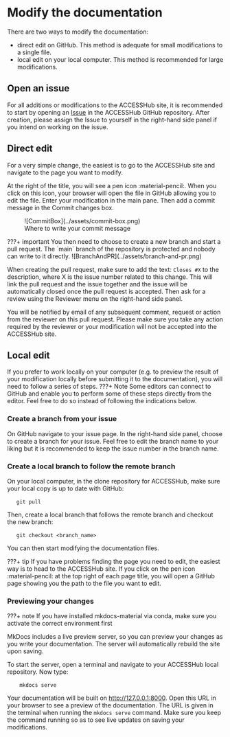 # Modify the documentation

There are two ways to modify the documentation:
 - direct edit on GitHub. This method is adequate for small modifications to a single file.
 - local edit on your local computer. This method is recommended for large modifications.

## Open an issue

For all additions or modifications to the ACCESSHub site, it is recommended to start by opening an [Issue](https://github.com/ACCESS-NRI-Community/ACCESSHub/issues) in the ACCESSHub GitHub repository. After creation, please assign the Issue to yourself in the right-hand side panel if you intend on working on the issue.

## Direct edit

For a very simple change, the easiest is to go to the ACCESSHub site and navigate to the page you want to modify.

At the right of the title, you will see a pen icon :material-pencil:. When you click on this icon, your browser will open the file in GitHub allowing you to edit the file. Enter your modification in the main pane. Then add a commit message in the Commit changes box.
<figure markdown>
  ![CommitBox](../assets/commit-box.png)
  <figcaption>Where to write your commit message</figcaption>
</figure>
???+ important
    You then need to choose to create a new branch and start a pull request. The `main` branch of the repository is protected and nobody can write to it directly.
    ![BranchAndPR](../assets/branch-and-pr.png)

When creating the pull request, make sure to add the text: `Closes #X` to the description, where X is the issue number related to this change. This will link the pull request and the issue together and the issue will be automatically closed once the pull request is accepted. Then ask for a review using the Reviewer menu on the right-hand side panel.

You will be notified by email of any subsequent comment, request or action from the reviewer on this pull request. Please make sure you take any action required by the reviewer or your modification will not be accepted into the ACCESSHub site. 

## Local edit

If you prefer to work locally on your computer (e.g. to preview the result of your modification locally before submitting it to the documentation), you will need to follow a series of steps.
???+ Note
    Some editors can connect to GitHub and enable you to perform some of these steps directly from the editor. Feel free to do so instead of following the indications below.

### Create a branch from your issue

On GitHub navigate to your issue page. In the right-hand side panel, choose to create a branch for your issue. Feel free to edit the branch name to your liking but it is recommended to keep the issue number in the branch name.

### Create a local branch to follow the remote branch

On your local computer, in the clone repository for ACCESSHub, make sure your local copy is up to date with GitHub:
```
   git pull
```
Then, create a local branch that follows the remote branch and checkout the new branch:
```
   git checkout <branch_name>
```

You can then start modifying the documentation files. 

???+ tip
    If you have problems finding the page you need to edit, the easiest way is to head to the ACCESSHub site. If you click on the pen icon :material-pencil: at the top right of each page title, you will open a GitHub page showing you the path to the file you want to edit. 

### Previewing your changes

???+ note
    If you have installed mkdocs-material via conda, make sure you activate the correct environment first

MkDocs includes a live preview server, so you can preview your changes as you write your documentation. The server will automatically rebuild the site upon saving.

To start the server, open a terminal and navigate to your ACCESSHub local repository. Now type:
```
    mkdocs serve
```
Your documentation will be built on  http://127.0.0.1:8000. Open this URL in your browser to see a preview of the documentation. The URL is given in the terminal when running the `mkdocs serve` command. Make sure you keep the command running so as to see live updates on saving your modifications.
